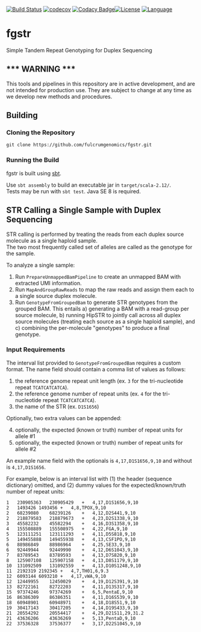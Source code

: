 [![Build Status](https://travis-ci.org/fulcrumgenomics/fgstr.svg?branch=devel)](https://travis-ci.org/fulcrumgenomics/fgstr)
[![codecov](https://codecov.io/gh/fulcrumgenomics/fgstr/branch/devel/graph/badge.svg)](https://codecov.io/gh/fulcrumgenomics/fgstr)
[![Codacy Badge](https://api.codacy.com/project/badge/Grade/ff514740e09f4ed0a62fbff805a2de59)](https://www.codacy.com/app/nilshomer/fgstr?utm_source=github.com&amp;utm_medium=referral&amp;utm_content=fulcrumgenomics/fgstr&amp;utm_campaign=Badge_Grade)[![License](http://img.shields.io/badge/license-MIT-blue.svg)](https://github.com/fulcrumgenomics/fgstr/blob/devel/LICENSE)
[![Language](http://img.shields.io/badge/language-scala-brightgreen.svg)](http://www.scala-lang.org/)

# fgstr

Simple Tandem Repeat Genotyping for Duplex Sequencing

## *** WARNING ***

This tools and pipelines in this repository are in active development, and are not intended for production use.
They are subject to change at any time as we develop new methods and procedures.

## Building 
### Cloning the Repository

`git clone https://github.com/fulcrumgenomics/fgstr.git`

### Running the Build
fgstr is built using [sbt](http://www.scala-sbt.org/).

Use ```sbt assembly``` to build an executable jar in ```target/scala-2.12/```.  
Tests may be run with ```sbt test```.
Java SE 8 is required.

## STR Calling a Single Sample with Duplex Sequencing

STR calling is performed by treating the reads from each duplex source molecule as a single haploid sample.  
The two most frequently called set of alleles are called as the genotype for the sample.

To analyze a single sample:

1. Run `PrepareUnmappedBamPipeline` to create an unmapped BAM with extracted UMI information.
2. Run `MapAndGroupRawReads` to map the raw reads and assign them each to a single source duplex molecule.
3. Run `GenotypeFromGroupedBam` to generate STR genotypes from the grouped BAM. 
This entails a) generating a BAM with a read-group per source molecule, b) running HipSTR to jointly call across all duplex source molecules (treating each source as a single haploid sample), and c) combining the per-molecule "genotypes" to produce a final genotype.

### Input Requirements

The interval list provided to `GenotypeFromGroupedBam` requires a custom format.
The name field should contain a comma list of values as follows:

  1. the reference genome repeat unit length (ex. `3` for the tri-nucleotide repeat `TCATCATCATCA`).
  2. the reference genome number of repeat units (ex. `4` for the tri-nucleotide repeat `TCATCATCATCA`).
  3. the name of the STR (ex. `D1S1656`)
 
Optionally, two extra values can be appended:

  4. optionally, the expected (known or truth) number of repeat units for allele #1
  5. optionally, the expected (known or truth) number of repeat units for allele #2
  
An example name field with the optionals is `4,17,D1S1656,9,10` and without is `4,17,D1S1656`.

For example, below is an interval list with (1) the header (sequence dictionary) omitted, and (2) dummy values for the expected/known/truth number of repeat units:

```
1   230905363   230905429   +   4,17,D1S1656,9,10
2   1493426 1493456 +   4,8,TPOX,9,10
2   68239080    68239126    +   4,12,D2S441,9,10
2   218879583   218879673   +   4,23,D2S1338,9,10
3   45582232    45582294    +   4,16,D3S1358,9,10
4   155508889   155508975   +   4,22,FGA,9,10
5   123111251   123111293   +   4,11,D5S818,9,10
5   149455888   149455938   +   4,13,CSF1PO,9,10
6   88986849    88986964    +   4,25,SE33,9,10
6   92449944    92449990    +   4,12,D6S1043,9,10
7   83789543    83789593    +   4,13,D7S820,9,10
8   125907108   125907158   +   4,13,D8S1179,9,10
10  131092509   131092559   +   4,13,D10S1248,9,10
11  2192319 2192345 +   4,7,TH01,6,9.3
12  6093144 6093210 +   4,17,vWA,9,10
12  12449955    12450029    +   4,19,D12S391,9,10
13  82722161    82722203    +   4,11,D13S317,9,10
15  97374246    97374269    +   6,5,PentaE,9,10
16  86386309    86386351    +   4,11,D16S539,9,10
18  60948901    60948971    +   4,18,D18S51,9,10
19  30417143    30417205    +   4,14,D19S433,9,10
21  20554292    20554417    +   4,29,D21S11,29,31.2
21  43636206    43636269    +   5,13,PentaD,9,10
22  37536328    37536377    +   3,17,D22S1045,9,10
```
